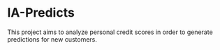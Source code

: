 # IA-Predicts
This project aims to analyze personal credit scores in order to generate predictions for new customers.
